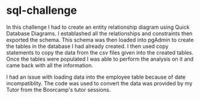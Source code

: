 # sql-challenge
In this challenge I had to create an entity relationship diagram using Quick Database Diagrams. I establashed all the relationships and constraints then exported the schema. This schema was then loaded into pgAdmin to create the tables in the database I had already created. I then used copy statements to copy the data from the csv files given into the created tables. 
Once the tables were populated I was able to perform the analysis on it and came back with all the information.

I had an issue with loading data into the employee table because of date incompatiblity. The code was used to convert the data was provided by my Tutor from the Boorcamp's tutor sessions.